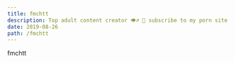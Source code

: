 ```yaml
---
title: fmchtt
description: Top adult content creator 👁♐️ 👑 subscribe to my porn site below IG Missskaylax
date: 2019-08-26
path: /fmchtt
---
```


fmchtt